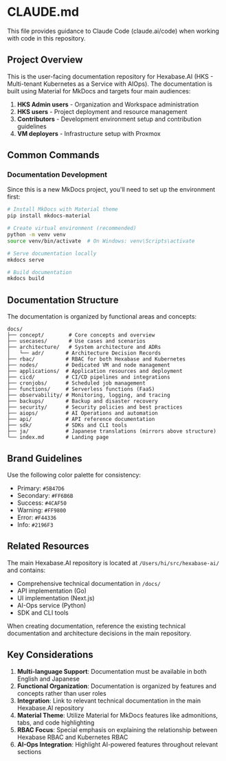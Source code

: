 # CLAUDE.md

This file provides guidance to Claude Code (claude.ai/code) when working with code in this repository.

## Project Overview

This is the user-facing documentation repository for Hexabase.AI (HKS - Multi-tenant Kubernetes as a Service with AIOps). The documentation is built using Material for MkDocs and targets four main audiences:

1. **HKS Admin users** - Organization and Workspace administration
2. **HKS users** - Project deployment and resource management  
3. **Contributors** - Development environment setup and contribution guidelines
4. **VM deployers** - Infrastructure setup with Proxmox

## Common Commands

### Documentation Development

Since this is a new MkDocs project, you'll need to set up the environment first:

```bash
# Install MkDocs with Material theme
pip install mkdocs-material

# Create virtual environment (recommended)
python -m venv venv
source venv/bin/activate  # On Windows: venv\Scripts\activate

# Serve documentation locally
mkdocs serve

# Build documentation
mkdocs build
```

## Documentation Structure

The documentation is organized by functional areas and concepts:

```
docs/
├── concept/        # Core concepts and overview
├── usecases/       # Use cases and scenarios
├── architecture/   # System architecture and ADRs
│   └── adr/       # Architecture Decision Records
├── rbac/          # RBAC for both Hexabase and Kubernetes
├── nodes/         # Dedicated VM and node management
├── applications/  # Application resources and deployment
├── cicd/          # CI/CD pipelines and integrations
├── cronjobs/      # Scheduled job management
├── functions/     # Serverless functions (FaaS)
├── observability/ # Monitoring, logging, and tracing
├── backups/       # Backup and disaster recovery
├── security/      # Security policies and best practices
├── aiops/         # AI Operations and automation
├── api/           # API reference documentation
├── sdk/           # SDKs and CLI tools
├── ja/            # Japanese translations (mirrors above structure)
└── index.md       # Landing page
```

## Brand Guidelines

Use the following color palette for consistency:
- Primary: `#5B47D6`
- Secondary: `#FF6B6B`
- Success: `#4CAF50`
- Warning: `#FF9800`
- Error: `#F44336`
- Info: `#2196F3`

## Related Resources

The main Hexabase.AI repository is located at `/Users/hi/src/hexabase-ai/` and contains:
- Comprehensive technical documentation in `/docs/`
- API implementation (Go)
- UI implementation (Next.js)
- AI-Ops service (Python)
- SDK and CLI tools

When creating documentation, reference the existing technical documentation and architecture decisions in the main repository.

## Key Considerations

1. **Multi-language Support**: Documentation must be available in both English and Japanese
2. **Functional Organization**: Documentation is organized by features and concepts rather than user roles
3. **Integration**: Link to relevant technical documentation in the main Hexabase.AI repository
4. **Material Theme**: Utilize Material for MkDocs features like admonitions, tabs, and code highlighting
5. **RBAC Focus**: Special emphasis on explaining the relationship between Hexabase RBAC and Kubernetes RBAC
6. **AI-Ops Integration**: Highlight AI-powered features throughout relevant sections